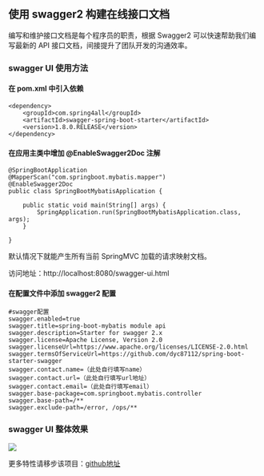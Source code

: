 ## 使用 swagger2 构建在线接口文档

编写和维护接口文档是每个程序员的职责，根据 Swagger2 可以快速帮助我们编写最新的 API 接口文档，间接提升了团队开发的沟通效率。

### swagger UI 使用方法

#### 在 pom.xml 中引入依赖

```
<dependency>
    <groupId>com.spring4all</groupId>
    <artifactId>swagger-spring-boot-starter</artifactId>
    <version>1.8.0.RELEASE</version>
</dependency>
```

#### 在应用主类中增加 @EnableSwagger2Doc 注解

```
@SpringBootApplication
@MapperScan("com.springboot.mybatis.mapper")
@EnableSwagger2Doc
public class SpringBootMybatisApplication {

    public static void main(String[] args) {
        SpringApplication.run(SpringBootMybatisApplication.class, args);
    }

}
```

默认情况下就能产生所有当前 SpringMVC 加载的请求映射文档。

访问地址：http://localhost:8080/swagger-ui.html


#### 在配置文件中添加 swagger2 配置

```
#swagger配置
swagger.enabled=true
swagger.title=spring-boot-mybatis module api
swagger.description=Starter for swagger 2.x
swagger.license=Apache License, Version 2.0
swagger.licenseUrl=https://www.apache.org/licenses/LICENSE-2.0.html
swagger.termsOfServiceUrl=https://github.com/dyc87112/spring-boot-starter-swagger
swagger.contact.name=（此处自行填写name）
swagger.contact.url=（此处自行填写url地址）
swagger.contact.email=（此处自行填写email）
swagger.base-package=com.springboot.mybatis.controller
swagger.base-path=/**
swagger.exclude-path=/error, /ops/**
```

### swagger UI 整体效果

![](https://upload-images.jianshu.io/upload_images/15141093-6bd5a8ac3b63ca6c.png?imageMogr2/auto-orient/strip%7CimageView2/2/w/1240)

更多特性请移步该项目：[github地址](https://github.com/SpringForAll/spring-boot-starter-swagger)